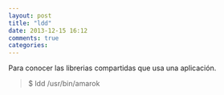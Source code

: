 ```yaml
---
layout: post
title: "ldd"
date: 2013-12-15 16:12
comments: true
categories: 
---
```

Para conocer las librerias compartidas que usa una aplicación. 

>$ ldd /usr/bin/amarok 

